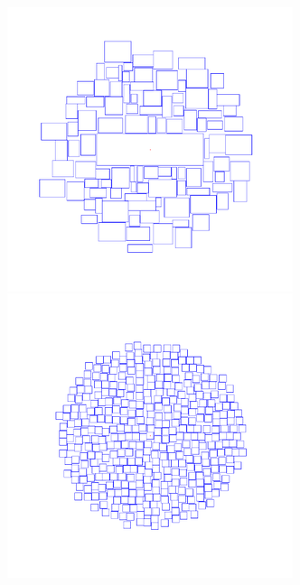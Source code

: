 ![1](https://raw.githubusercontent.com/starcevmisha/tdd/master/TagsCloudVisualization/2.bmp)
![2](https://raw.githubusercontent.com/starcevmisha/tdd/master/TagsCloudVisualization/3.bmp)

